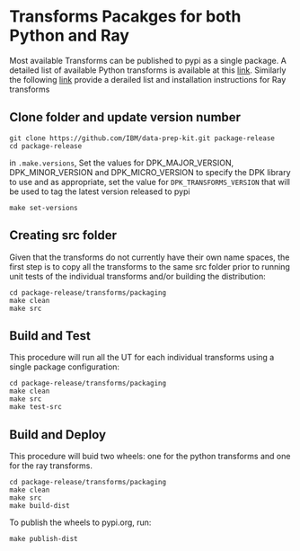# Transforms Pacakges for both Python and Ray

Most available Transforms can be published to pypi as a single package. A detailed list of available Python transforms is available at this [link](python/README.md). Similarly the following [link](ray/README.md) provide a derailed list and installation instructions for Ray transforms



## Clone folder and update version number
````
git clone https://github.com/IBM/data-prep-kit.git package-release
cd package-release
````
in `.make.versions`, Set the values for DPK_MAJOR_VERSION, DPK_MINOR_VERSION and DPK_MICRO_VERSION to specify the DPK library to use and as appropriate, set the value for `DPK_TRANSFORMS_VERSION` that will be used to tag the latest version released to pypi 

`make set-versions`

## Creating src folder

Given that the transforms do not currently have their own name spaces, the first step is to  copy all the transforms to the same src folder prior to running unit tests of the individual transforms and/or building the distribution:


````
cd package-release/transforms/packaging
make clean
make src
````

## Build and Test

This procedure will run all the UT for each individual transforms using a single package configuration:

````
cd package-release/transforms/packaging
make clean
make src
make test-src
````

## Build and Deploy

This procedure will buid two wheels: one for the python transforms and one for the ray transforms.

````
cd package-release/transforms/packaging
make clean
make src
make build-dist
````

To publish the wheels to pypi.org, run:

`make publish-dist`




